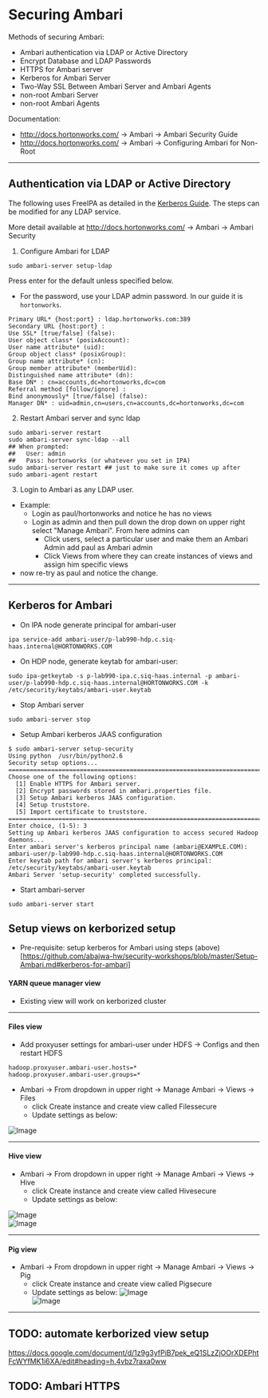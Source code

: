 # Securing Ambari

Methods of securing Ambari:

- Ambari authentication via LDAP or Active Directory
- Encrypt Database and LDAP Passwords
- HTTPS for Ambari server
- Kerberos for Ambari Server
- Two-Way SSL Between Ambari Server and Ambari Agents
- non-root Ambari Server
- non-root Ambari Agents

Documentation:

- http://docs.hortonworks.com/ -> Ambari -> Ambari Security Guide
- http://docs.hortonworks.com/ -> Ambari -> Configuring Ambari for Non-Root

--------

## Authentication via LDAP or Active Directory

The following uses FreeIPA as detailed in the [Kerberos Guide](./Setup-kerberos-IPA-23.md). The steps can be modified for any LDAP service.

More detail available at http://docs.hortonworks.com/ -> Ambari -> Ambari Security

1. Configure Ambari for LDAP

```
sudo ambari-server setup-ldap
```

Press enter for the default unless specified below.
- For the password, use your LDAP admin password. In our guide it is `hortonworks`.

```
Primary URL* {host:port} : ldap.hortonworks.com:389
Secondary URL {host:port} :
Use SSL* [true/false] (false):
User object class* (posixAccount):
User name attribute* (uid):
Group object class* (posixGroup):
Group name attribute* (cn):
Group member attribute* (memberUid):
Distinguished name attribute* (dn):
Base DN* : cn=accounts,dc=hortonworks,dc=com
Referral method [follow/ignore] :
Bind anonymously* [true/false] (false):
Manager DN* : uid=admin,cn=users,cn=accounts,dc=hortonworks,dc=com
```

2. Restart Ambari server and sync ldap

```
sudo ambari-server restart
sudo ambari-server sync-ldap --all
## When prompted:
##   User: admin
##   Pass: hortonworks (or whatever you set in IPA)
sudo ambari-server restart ## just to make sure it comes up after
sudo ambari-agent restart
```

3. Login to Ambari as any LDAP user.

- Example:
  - Login as paul/hortonworks and notice he has no views
  - Login as admin and then pull down the drop down on upper right select "Manage Ambari". From here admins can 
    - Click users, select a particular user and make them an Ambari Admin add paul as Ambari admin 
    - Click Views from where they can create instances of views and assign him specific views
- now re-try as paul and notice the change.

--------

## Kerberos for Ambari

- On IPA node generate principal for ambari-user

`ipa service-add ambari-user/p-lab990-hdp.c.siq-haas.internal@HORTONWORKS.COM`

- On HDP node, generate keytab for ambari-user:
```
sudo ipa-getkeytab -s p-lab990-ipa.c.siq-haas.internal -p ambari-user/p-lab990-hdp.c.siq-haas.internal@HORTONWORKS.COM -k /etc/security/keytabs/ambari-user.keytab
```

- Stop Ambari server

`sudo ambari-server stop`

- Setup Ambari kerberos JAAS configuration

```
$ sudo ambari-server setup-security
Using python  /usr/bin/python2.6
Security setup options...
===========================================================================
Choose one of the following options:
  [1] Enable HTTPS for Ambari server.
  [2] Encrypt passwords stored in ambari.properties file.
  [3] Setup Ambari kerberos JAAS configuration.
  [4] Setup truststore.
  [5] Import certificate to truststore.
===========================================================================
Enter choice, (1-5): 3
Setting up Ambari kerberos JAAS configuration to access secured Hadoop daemons...
Enter ambari server's kerberos principal name (ambari@EXAMPLE.COM): ambari-user/p-lab990-hdp.c.siq-haas.internal@HORTONWORKS.COM
Enter keytab path for ambari server's kerberos principal: /etc/security/keytabs/ambari-user.keytab
Ambari Server 'setup-security' completed successfully.
```

- Start ambari-server

`sudo ambari-server start`


## Setup views on kerborized setup

- Pre-requisite: setup kerberos for Ambari using steps (above)[https://github.com/abajwa-hw/security-workshops/blob/master/Setup-Ambari.md#kerberos-for-ambari]

#### YARN queue manager view
  - Existing view will work on kerborized cluster

--------------
  
#### Files view

  - Add proxyuser settings for ambari-user under HDFS -> Configs and then restart HDFS
```
hadoop.proxyuser.ambari-user.hosts=*
hadoop.proxyuser.ambari-user.groups=*  
```

 - Ambari -> From dropdown in upper right -> Manage Ambari -> Views -> Files
   - click Create instance and create view called Filessecure
   - Update settings as below:
   
![Image](../master/screenshots/ViewsSetting-Files-kerberos.png?raw=true)	   

--------------
 
#### Hive view
 
 - Ambari -> From dropdown in upper right -> Manage Ambari -> Views -> Hive
   - click Create instance and create view called Hivesecure
   - Update settings as below:
    
![Image](../master/screenshots/ViewsSetting-Hive-kerberos1.png?raw=true)	   
![Image](../master/screenshots/ViewsSetting-Hive-kerberos2.png?raw=true)	   

----------------

#### Pig view

 - Ambari -> From dropdown in upper right -> Manage Ambari -> Views -> Pig
   - click Create instance and create view called Pigsecure
   - Update settings as below:
![Image](../master/screenshots/ViewsSetting-Pig-kerberos1.png?raw=true)	   
![Image](../master/screenshots/ViewsSetting-Pig-kerberos2.png?raw=true)

-----------------

## TODO: automate kerborized view setup

https://docs.google.com/document/d/1z9g3yfPiB7pek_eQ1SLzZjOOrXDEPhtFcWYfMK1i6XA/edit#heading=h.4vbz7raxa0ww

## TODO: Ambari HTTPS